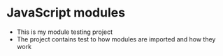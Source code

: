 # JavaScript modules

- This is my module testing project
- The project contains test to how modules are imported and how they work